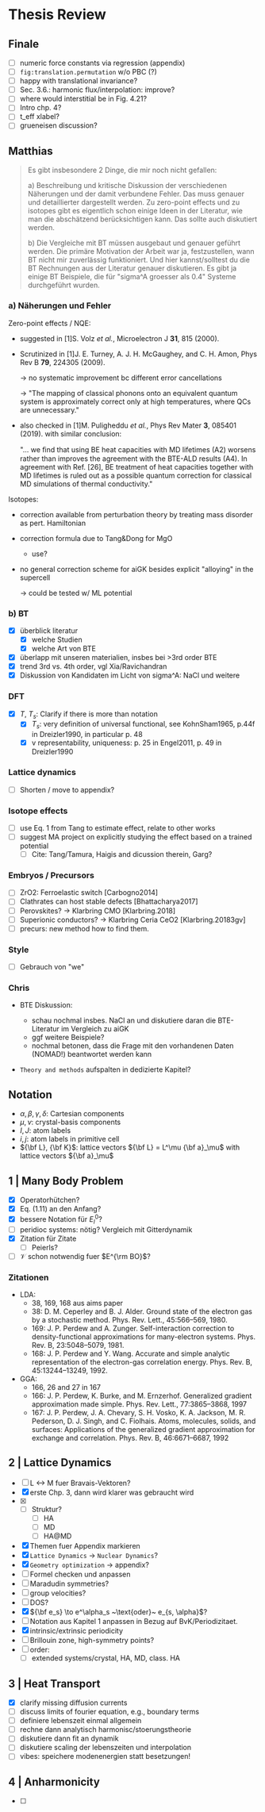 Thesis Review
===

## Finale

- [ ] numeric force constants via regression (appendix)
- [ ] `fig:translation.permutation` w/o PBC (?)
- [ ] happy with translational invariance?
- [ ] Sec. 3.6.: harmonic flux/interpolation: improve?
- [ ] where would interstitial be in Fig. 4.21?
- [ ] Intro chp. 4?
- [ ] t_eff xlabel?
- [ ] grueneisen discussion?

## Matthias

> Es gibt insbesondere 2 Dinge, die mir noch nicht gefallen:
>
> a) Beschreibung und kritische Diskussion der verschiedenen Näherungen und der damit verbundene Fehler. Das muss genauer und detaillierter dargestellt werden. Zu zero-point effects und zu isotopes gibt es eigentlich schon einige Ideen in der Literatur, wie man die abschätzend berücksichtigen kann. Das sollte auch diskutiert werden.
>
> b) Die Vergleiche mit BT müssen ausgebaut und genauer geführt werden. Die primäre Motivation der Arbeit war ja, festzustellen, wann BT nicht mir zuverlässig funktioniert. Und hier kannst/solltest du die BT Rechnungen aus der Literatur genauer diskutieren. Es gibt ja einige BT Beispiele, die für "sigma^A groesser als 0.4" Systeme durchgeführt wurden.

### a) Näherungen und Fehler

Zero-point effects / NQE:

- suggested in     [1]S. Volz *et al.*, Microelectron J **31**, 815 (2000).  

- Scrutinized in     [1]J. E. Turney, A. J. H. McGaughey, and C. H. Amon, Phys Rev B **79**, 224305 (2009).  

  → no systematic improvement bc different error cancellations

  → "The mapping of classical phonons onto an equivalent quantum system is approximately correct only at high temperatures, where QCs are unnecessary."

- also checked in     [1]M. Puligheddu *et al.*, Phys Rev Mater **3**, 085401 (2019).  with similar conclusion:

  "... we ﬁnd that using BE heat capacities with MD lifetimes (A2) worsens rather than  improves the agreement with the BTE-ALD results (A4). In agreement with Ref. [26], BE treatment of heat capacities together with MD lifetimes is ruled out as a possible quantum correction for classical MD simulations of thermal conductivity."

Isotopes:

- correction available from perturbation theory by treating mass disorder as pert. Hamiltonian

- correction formula due to Tang&Dong for MgO

  - use?

- no general correction scheme for aiGK besides explicit "alloying" in the supercell

  → could be tested w/ ML potential

### b) BT

- [x] überblick literatur
  - [x] welche Studien
  - [x] welche Art von BTE
- [x] überlapp mit unseren materialien, insbes bei >3rd order BTE
- [x]  trend 3rd vs. 4th order, vgl Xia/Ravichandran
- [x]  Diskussion von Kandidaten im Licht von sigma^A: NaCl und weitere

### DFT

- [x] $T$, $T_s$: Clarify if there is more than notation
  - [x] $T_s$: very definition of universal functional, see KohnSham1965, p.44f in Dreizler1990, in particular p. 48
  - [x] v representability, uniqueness: p. 25 in Engel2011, p. 49 in Dreizler1990

### Lattice dynamics

- [ ] Shorten / move to appendix?

### Isotope effects

- [ ] use Eq. 1 from Tang to estimate effect, relate to other works
- [ ] suggest MA project on explicitly studying the effect based on a trained potential
  - [ ] Cite: Tang/Tamura, Haigis and dicussion therein, Garg?

### Embryos / Precursors

- [ ] ZrO2: Ferroelastic switch [Carbogno2014]
- [ ] Clathrates can host stable defects [Bhattacharya2017]
- [ ] Perovskites? -> Klarbring CMO [Klarbring.2018]
- [ ] Superionic conductors? -> Klarbring Ceria CeO2 [Klarbring.20183gv]
- [ ] precurs: new method how to find them.

### Style

- [ ] Gebrauch von "we"

### Chris

- BTE Diskussion:
  - schau nochmal insbes. NaCl an und diskutiere daran die BTE-Literatur im Vergleich zu aiGK
  - ggf weitere Beispiele?
  - nochmal betonen, dass die Frage mit den vorhandenen Daten (NOMAD!) beantwortet werden kann
  
- `Theory and methods` aufspalten in dedizierte Kapitel?

## Notation

- $\alpha, \beta, \gamma, \delta$: Cartesian components
- $\mu, \nu$: crystal-basis components
- $I, J$: atom labels
- $i, j$: atom labels in primitive cell
- ${\bf L}, {\bf K}$: lattice vectors ${\bf L} = L^\mu {\bf a}_\mu$ with lattice vectors ${\bf a}_\mu$

## 1 | Many Body Problem

- [x] Operatorhütchen?
- [x] Eq. (1.11) an den Anfang?
- [x] bessere Notation für $E^0_l$?
- [ ] peridioc systems: nötig? Vergleich mit Gitterdynamik
- [x] Zitation für Zitate
    - [ ] Peierls?
- [ ] $\mathcal V$ schon notwendig fuer $E^{\rm BO}$?

### Zitationen

- LDA:
    - 38, 169, 168 aus aims paper
    - 38: D. M. Ceperley and B. J. Alder. Ground state of the electron gas by a stochastic method. Phys. Rev. Lett., 45:566–569, 1980.
    - 169: J. P. Perdew and A. Zunger. Self-interaction correction to density-functional approximations for many-electron systems. Phys. Rev. B, 23:5048–5079, 1981.
    - 168: J. P. Perdew and Y. Wang. Accurate and simple analytic representation of the electron-gas correlation energy. Phys. Rev. B, 45:13244–13249, 1992.
- GGA:
    - 166, 26 and 27 in 167
    - 166: J. P. Perdew, K. Burke, and M. Ernzerhof. Generalized gradient approximation made simple. Phys. Rev. Lett., 77:3865–3868, 1997
    - 167: J. P. Perdew, J. A. Chevary, S. H. Vosko, K. A. Jackson, M. R. Pederson, D. J. Singh, and C. Fiolhais. Atoms, molecules, solids, and surfaces: Applications of the generalized gradient approximation for exchange and correlation. Phys. Rev. B, 46:6671–6687, 1992

## 2 | Lattice Dynamics

- [ ] L <-> M fuer Bravais-Vektoren?
- [x] erste Chp. 3, dann wird klarer was gebraucht wird
- [x] - [ ] Struktur?
    - [ ] HA
    - [ ] MD
    - [ ] HA@MD
- [x] Themen fuer Appendix markieren
- [x] `Lattice Dynamics` -> `Nuclear Dynamics`?
- [x] `Geometry optimization` -> appendix?
- [ ] Formel checken und anpassen
- [ ] Maradudin symmetries?
- [ ] group velocities?
- [ ] DOS?
- [x] ${\bf e_s} \to e^\alpha_s ~\text{oder}~ e_{s, \alpha}$?
- [ ] Notation aus Kapitel 1 anpassen in Bezug auf BvK/Periodizitaet.
- [x] intrinsic/extrinsic periodicity
- [ ] Brillouin zone, high-symmetry points?
- [ ] order:
  - [ ] extended systems/crystal, HA, MD, class. HA

## 3 | Heat Transport

- [x] clarify missing diffusion currents
- [ ] discuss limits of fourier equation, e.g., boundary terms
- [ ] definiere lebenszeit einmal allgemein
- [ ] rechne dann analytisch harmonisc/stoerungstheorie
- [ ] diskutiere dann fit an dynamik
- [ ] diskutiere scaling der lebenszeiten und interpolation
- [ ] vibes: speichere modenenergien statt besetzungen!

## 4 | Anharmonicity

- [ ] 